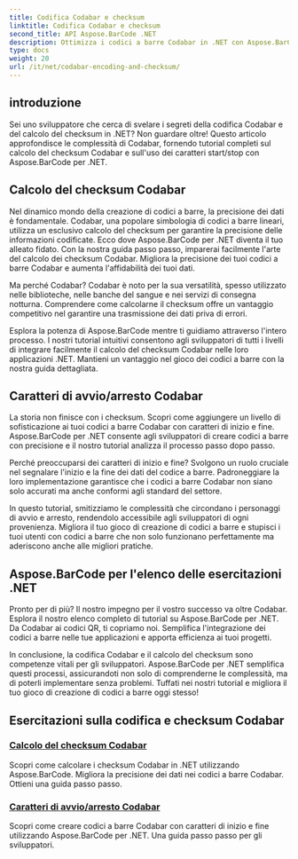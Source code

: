 ```yaml
---
title: Codifica Codabar e checksum
linktitle: Codifica Codabar e checksum
second_title: API Aspose.BarCode .NET
description: Ottimizza i codici a barre Codabar in .NET con Aspose.BarCode! Calcolo del checksum principale per dati precisi. Crea senza sforzo utilizzando i caratteri di avvio/arresto con i nostri tutorial.
type: docs
weight: 20
url: /it/net/codabar-encoding-and-checksum/
---
```

## introduzione

Sei uno sviluppatore che cerca di svelare i segreti della codifica Codabar e del calcolo del checksum in .NET? Non guardare oltre! Questo articolo approfondisce le complessità di Codabar, fornendo tutorial completi sul calcolo del checksum Codabar e sull'uso dei caratteri start/stop con Aspose.BarCode per .NET.

## Calcolo del checksum Codabar
Nel dinamico mondo della creazione di codici a barre, la precisione dei dati è fondamentale. Codabar, una popolare simbologia di codici a barre lineari, utilizza un esclusivo calcolo del checksum per garantire la precisione delle informazioni codificate. Ecco dove Aspose.BarCode per .NET diventa il tuo alleato fidato. Con la nostra guida passo passo, imparerai facilmente l'arte del calcolo dei checksum Codabar. Migliora la precisione dei tuoi codici a barre Codabar e aumenta l'affidabilità dei tuoi dati.

Ma perché Codabar? Codabar è noto per la sua versatilità, spesso utilizzato nelle biblioteche, nelle banche del sangue e nei servizi di consegna notturna. Comprendere come calcolarne il checksum offre un vantaggio competitivo nel garantire una trasmissione dei dati priva di errori.

Esplora la potenza di Aspose.BarCode mentre ti guidiamo attraverso l'intero processo. I nostri tutorial intuitivi consentono agli sviluppatori di tutti i livelli di integrare facilmente il calcolo del checksum Codabar nelle loro applicazioni .NET. Mantieni un vantaggio nel gioco dei codici a barre con la nostra guida dettagliata.

## Caratteri di avvio/arresto Codabar
La storia non finisce con i checksum. Scopri come aggiungere un livello di sofisticazione ai tuoi codici a barre Codabar con caratteri di inizio e fine. Aspose.BarCode per .NET consente agli sviluppatori di creare codici a barre con precisione e il nostro tutorial analizza il processo passo dopo passo.

Perché preoccuparsi dei caratteri di inizio e fine? Svolgono un ruolo cruciale nel segnalare l'inizio e la fine dei dati del codice a barre. Padroneggiare la loro implementazione garantisce che i codici a barre Codabar non siano solo accurati ma anche conformi agli standard del settore.

In questo tutorial, smitizziamo le complessità che circondano i personaggi di avvio e arresto, rendendolo accessibile agli sviluppatori di ogni provenienza. Migliora il tuo gioco di creazione di codici a barre e stupisci i tuoi utenti con codici a barre che non solo funzionano perfettamente ma aderiscono anche alle migliori pratiche.

## Aspose.BarCode per l'elenco delle esercitazioni .NET
Pronto per di più? Il nostro impegno per il vostro successo va oltre Codabar. Esplora il nostro elenco completo di tutorial su Aspose.BarCode per .NET. Da Codabar ai codici QR, ti copriamo noi. Semplifica l'integrazione dei codici a barre nelle tue applicazioni e apporta efficienza ai tuoi progetti.

In conclusione, la codifica Codabar e il calcolo del checksum sono competenze vitali per gli sviluppatori. Aspose.BarCode per .NET semplifica questi processi, assicurandoti non solo di comprenderne le complessità, ma di poterli implementare senza problemi. Tuffati nei nostri tutorial e migliora il tuo gioco di creazione di codici a barre oggi stesso!
## Esercitazioni sulla codifica e checksum Codabar
### [Calcolo del checksum Codabar](./codabar-checksum-calculation/)
Scopri come calcolare i checksum Codabar in .NET utilizzando Aspose.BarCode. Migliora la precisione dei dati nei codici a barre Codabar. Ottieni una guida passo passo.
### [Caratteri di avvio/arresto Codabar](./codabar-start-stop-characters/)
Scopri come creare codici a barre Codabar con caratteri di inizio e fine utilizzando Aspose.BarCode per .NET. Una guida passo passo per gli sviluppatori.
